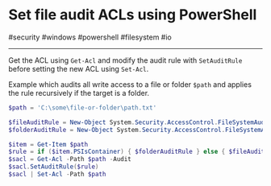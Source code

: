 # Set file audit ACLs using PowerShell

#security #windows #powershell #filesystem #io

-----

Get the ACL using `Get-Acl` and modify the audit rule with `SetAuditRule` before
setting the new ACL using `Set-Acl`.

Example which audits all write access to a file or folder `$path` and applies
the rule recursively if the target is a folder.


```powershell  
$path = 'C:\some\file-or-folder\path.txt'

$fileAuditRule = New-Object System.Security.AccessControl.FileSystemAuditRule('Everyone', 'Write,Delete,ChangePermissions', 'Success')
$folderAuditRule = New-Object System.Security.AccessControl.FileSystemAuditRule('Everyone', 'Write,Delete,ChangePermissions', 'ContainerInherit,ObjectInherit', 'None', 'Success') 

$item = Get-Item $path
$rule = if ($item.PSIsContainer) { $folderAuditRule } else { $fileAuditRule }
$sacl = Get-Acl -Path $path -Audit
$sacl.SetAuditRule($rule)
$sacl | Set-Acl -Path $path
```
